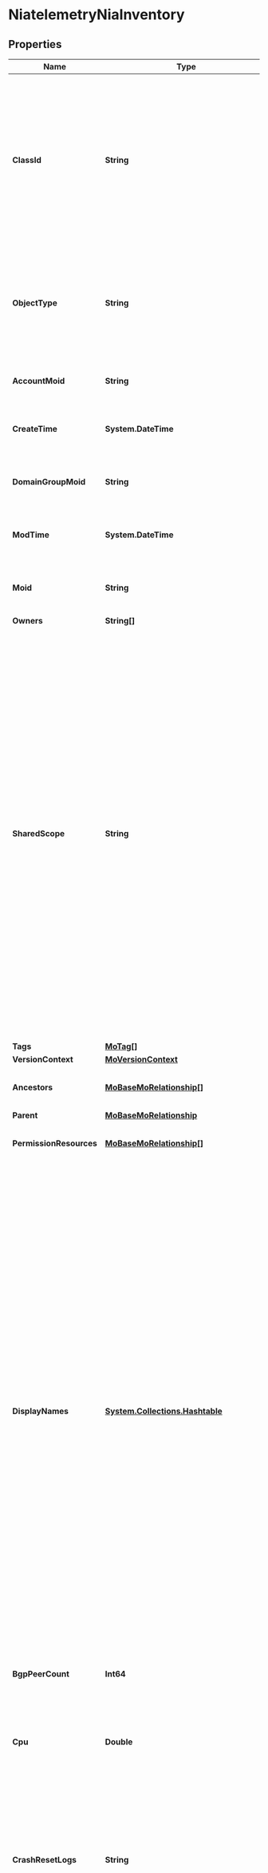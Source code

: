 # NiatelemetryNiaInventory
## Properties

Name | Type | Description | Notes
------------ | ------------- | ------------- | -------------
**ClassId** | **String** | The fully-qualified name of the instantiated, concrete type. This property is used as a discriminator to identify the type of the payload when marshaling and unmarshaling data. | [default to "niatelemetry.NiaInventory"]
**ObjectType** | **String** | The fully-qualified name of the instantiated, concrete type. The value should be the same as the &#39;ClassId&#39; property. | [default to "niatelemetry.NiaInventory"]
**AccountMoid** | **String** | The Account ID for this managed object. | [optional] [readonly] 
**CreateTime** | **System.DateTime** | The time when this managed object was created. | [optional] [readonly] 
**DomainGroupMoid** | **String** | The DomainGroup ID for this managed object. | [optional] [readonly] 
**ModTime** | **System.DateTime** | The time when this managed object was last modified. | [optional] [readonly] 
**Moid** | **String** | The unique identifier of this Managed Object instance. | [optional] 
**Owners** | **String[]** |  | [optional] 
**SharedScope** | **String** | Intersight provides pre-built workflows, tasks and policies to end users through global catalogs. Objects that are made available through global catalogs are said to have a &#39;shared&#39; ownership. Shared objects are either made globally available to all end users or restricted to end users based on their license entitlement. Users can use this property to differentiate the scope (global or a specific license tier) to which a shared MO belongs. | [optional] [readonly] 
**Tags** | [**MoTag[]**](MoTag.md) |  | [optional] 
**VersionContext** | [**MoVersionContext**](MoVersionContext.md) |  | [optional] 
**Ancestors** | [**MoBaseMoRelationship[]**](MoBaseMoRelationship.md) | An array of relationships to moBaseMo resources. | [optional] [readonly] 
**Parent** | [**MoBaseMoRelationship**](MoBaseMoRelationship.md) |  | [optional] 
**PermissionResources** | [**MoBaseMoRelationship[]**](MoBaseMoRelationship.md) | An array of relationships to moBaseMo resources. | [optional] [readonly] 
**DisplayNames** | [**System.Collections.Hashtable**](Array.md) | A set of display names for the MO resource. These names are calculated based on other properties of the MO and potentially properties of Ancestor MOs. Displaynames are intended as a way to provide a normalized user appropriate name for an MO, especially for MOs which do not have a &#39;Name&#39; property, which is the case for much of the inventory discovered from managed targets. There are a limited number of keys, currently &#39;short&#39; and &#39;hierarchical&#39;. The value is an array and clients should use the first element of the array. | [optional] [readonly] 
**BgpPeerCount** | **Int64** | Number of BGP peers on a node. | [optional] 
**Cpu** | **Double** | CPU usage of device being inventoried. This determines the percentage of CPU resources used. | [optional] 
**CrashResetLogs** | **String** | Last crash reset reason of device being inventoried. This determines the last reason for a device&#39;s restart due to crash of the system. | [optional] 
**DeviceName** | **String** | Name of device being inventoried. The name the user assigns to the device is inventoried here. | [optional] 
**DeviceType** | **String** | Type of device being inventoried. This determines whether the device is a controller, leaf or spine. | [optional] 
**Disk** | [**NiatelemetryDiskinfo**](NiatelemetryDiskinfo.md) |  | [optional] 
**Dn** | **String** | Dn for the inventories present. | [optional] 
**FexCount** | **Int64** | Number of fabric extendors utilized. | [optional] 
**InfraWiNodeCount** | **Int64** | Number of appliances as physical device that are wired into the cluster. | [optional] 
**IpAddress** | **String** | The IP address of the device being inventoried. | [optional] 
**LogInTime** | **String** | Last log in time device being inventoried. This determines the last login time on the device. | [optional] 
**LogOutTime** | **String** | Last log out time of device being inventoried. This determines the last logout time on the device. | [optional] 
**MacSecCount** | **Int64** | Number of Macsec configured interfaces on a TOR. | [optional] 
**MacSecFabCount** | **Int64** | Number of Macsec configured interfaces on a Spine. | [optional] 
**MacsecTotalCount** | **Int64** | Number of total Macsec configured interfaces for all nodes. | [optional] 
**Memory** | **Int64** | Memory usage of device being inventoried. This determines the percentage of memory resources used. | [optional] 
**NodeId** | **String** | The ID of the device being inventoried. | [optional] 
**RecordType** | **String** | Type of record DCNM / APIC / SE. This determines the type of platform where inventory was collected. | [optional] 
**RecordVersion** | **String** | Version of record being pushed. This determines what was the API version for data available from the device. | [optional] 
**RoutePrefixCount** | **Int64** | Total nuumber of v4 and v6 routes per node. | [optional] 
**RoutePrefixV4Count** | **Int64** | Number of v4 routes per node. | [optional] 
**RoutePrefixV6Count** | **Int64** | Number of v6 routes per node. | [optional] 
**Serial** | **String** | Serial number of device being invetoried. The serial number is unique per device and will be used as the key. | [optional] 
**SoftwareDownload** | **String** | Last software downloaded of device being inventoried. This determines if software download API was used. | [optional] 
**SystemUpTime** | **String** | The amount of time that the device being inventoried been up. | [optional] 
**Version** | **String** | Software version of device being inventoried. The various software version values for each device are available on cisco.com. | [optional] 
**LicenseState** | [**NiatelemetryNiaLicenseStateRelationship**](NiatelemetryNiaLicenseStateRelationship.md) |  | [optional] 
**RegisteredDevice** | [**AssetDeviceRegistrationRelationship**](AssetDeviceRegistrationRelationship.md) |  | [optional] 

## Examples

- Prepare the resource
```powershell
$NiatelemetryNiaInventory = Initialize-IntersightNiatelemetryNiaInventory  -ClassId null `
 -ObjectType null `
 -AccountMoid null `
 -CreateTime null `
 -DomainGroupMoid null `
 -ModTime null `
 -Moid null `
 -Owners null `
 -SharedScope null `
 -Tags null `
 -VersionContext null `
 -Ancestors null `
 -Parent null `
 -PermissionResources null `
 -DisplayNames null `
 -BgpPeerCount null `
 -Cpu null `
 -CrashResetLogs null `
 -DeviceName null `
 -DeviceType null `
 -Disk null `
 -Dn null `
 -FexCount null `
 -InfraWiNodeCount null `
 -IpAddress null `
 -LogInTime null `
 -LogOutTime null `
 -MacSecCount null `
 -MacSecFabCount null `
 -MacsecTotalCount null `
 -Memory null `
 -NodeId null `
 -RecordType null `
 -RecordVersion null `
 -RoutePrefixCount null `
 -RoutePrefixV4Count null `
 -RoutePrefixV6Count null `
 -Serial null `
 -SoftwareDownload null `
 -SystemUpTime null `
 -Version null `
 -LicenseState null `
 -RegisteredDevice null
```

- Convert the resource to JSON
```powershell
$NiatelemetryNiaInventory | ConvertTo-JSON
```

[[Back to Model list]](../README.md#documentation-for-models) [[Back to API list]](../README.md#documentation-for-api-endpoints) [[Back to README]](../README.md)

